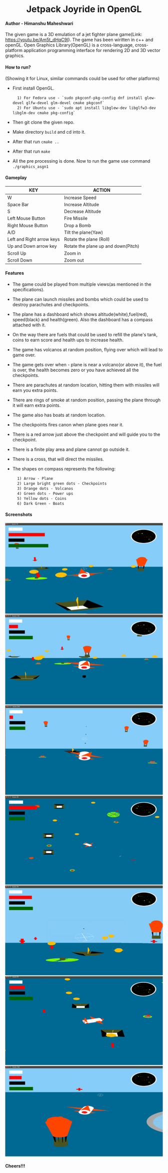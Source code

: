 <h1 align="center">Jetpack Joyride in OpenGL</h1>

#### Author - Himanshu Maheshwari

The given game is a 3D emulation of a jet fighter plane game(Link: https://youtu.be/Am5t_dHqC9I). The game has been wiritten in c++ and openGL. Open Graphics Library(OpenGL) is a cross-language, cross-platform application programming interface for rendering 2D and 3D vector graphics.

#### How to run?
(Showing it for Linux, similar commands could be used for other platforms)
* First install OpenGL.
        
        1) For Fedora use - `sudo pkgconf-pkg-config dnf install glew-devel glfw-devel glm-devel cmake pkgconf`
        2) For Ubuntu use - `sudo apt install libglew-dev libglfw3-dev libglm-dev cmake pkg-config`
* Then git clone the given repo.
* Make directory `build` and cd into it.
* After that run `cmake ..`
* After that run `make`
* All the pre processing is done. Now to run the game use command `./graphics_asgn1`


#### Gameplay
| KEY | ACTION|
|-----|-------|
|W|Increase Speed|
|Space Bar|Increase Altitude|
|S|Decrease Altitude|
|Left Mouse Button|Fire Missile|
|Right Mouse Button|Drop a Bomb|
|A/D|Tilt the plane(Yaw)|
|Left and Right arrow keys|Rotate the plane (Roll)|
|Up and Down arrow key|Rotate the plane up and down(Pitch)|
|Scroll Up|Zoom in|
|Scroll Down|Zoom out|

#### Features
- The game could be played from multiple views(as mentioned in the specifications).
- The plane can launch missiles and bombs which could be used to destroy parachutes and
checkpoints.
- The plane has a dashboard which shows altitude(white),fuel(red), speed(black) and health(green).
Also the dashboard has a compass attached with it.
- On the way there are fuels that could be used to refill the plane's tank, coins to earn score and
health ups to increase health.
- The game has volcanos at random position, flying over which will lead to game over.
- The game gets over when - plane is near a volcano(or above it), the fuel is over, the health
becomes zero or you have achieved all the checkpoints.
- There are parachutes at random location, hitting them with missiles will earn you extra points.
- There are rings of smoke at random position, passing the plane through it will earn extra points.
- The game also has boats at random location.
- The checkpoints fires canon when plane goes near it.
- There is a red arrow just above the checkpoint and will guide you to the checkpoint.
- There is a finite play area and plane cannot go outside it.
- There is a cross, that will direct the missiles.
- The shapes on compass represents the following:

        1) Arrow - Plane
        2) Large bright green dots - Checkpoints
        3) Orange dots - Volcanos
        4) Green dots - Power ups
        5) Yellow dots - Coins
        6) Dark Green - Boats

#### Screenshots
<img src="Screen Shots/1.png" alt="1"></img>
<img src="Screen Shots/2.png" alt="2"></img>
<img src="Screen Shots/3.png" alt="3"></img>
<img src="Screen Shots/4.png" alt="4"></img>
<img src="Screen Shots/5.png" alt="5"></img>
<img src="Screen Shots/6.png" alt="6"></img>
<img src="Screen Shots/7.png" alt="7"></img>

#### Cheers!!!
